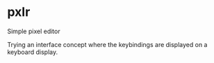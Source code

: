 # pxlr
Simple pixel editor

Trying an interface concept where the keybindings are displayed on a keyboard display. 

